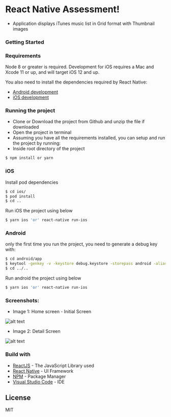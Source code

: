 # React Native Assessment!

  - Application displays iTunes music list in Grid format with Thumbnail images

### Getting Started

### Requirements

Node 8 or greater is required. Development for iOS requires a Mac and Xcode 11 or up, and will target iOS 12 and up.

You also need to install the dependencies required by React Native:
- [Android development](https://reactnative.dev/docs/getting-started.html#installing-dependencies-3)
- [iOS development](https://reactnative.dev/docs/getting-started.html#installing-dependencies-3)

### Running the project
- Clone or Download the project from Github and unzip the file if downloaded
- Open the project in terminal
- Assuming you have all the requirements installed, you can setup and run the project by running:
- Inside root directory of the project 
```sh
$ npm install or yarn 
```

### iOS


Install pod dependencies
```sh
$ cd ios/
$ pod install
$ cd ..
```
Run iOS the project using below
```sh
$ yarn ios 'or' react-native run-ios
```
### Android

only the first time you run the project, you need to generate a debug key with:
```sh
$ cd android/app
$ keytool -genkey -v -keystore debug.keystore -storepass android -alias androiddebugkey -keypass android -keyalg RSA -keysize 2048 -validity 10000
$ cd ../..
```

Run android the project using below
```sh
$ yarn ios 'or' react-native run-ios
```


### Screenshots:

- Image 1: Home screen - Initial Screen

![alt text](https://github.com/harsha8287/ReactNative_Test/blob/master/Screenshots/screenshot01.png?raw=true)

- Image 2: Detail Screen

![alt text](https://github.com/harsha8287/ReactNative_Test/blob/master/Screenshots/screenshot02.png?raw=true)


### Build with

 - [ReactJS](https://reactjs.org/docs/getting-started.html) - The JavaScript Library used
 - [React Native](https://reactnative.dev/) - UI Framework
 - [NPM](https://www.npmjs.com/get-npm) - Package Manager
 - [Visual Studio Code](https://code.visualstudio.com/) - IDE
 

License
----

MIT



